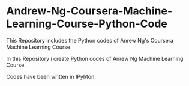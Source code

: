 # Andrew-Ng-Coursera-Machine-Learning-Course-Python-Code
This Repository includes the Python codes of Anrew Ng's Coursera Machine Learning Course 

In this Repository i create Python codes of Anrew Ng Machine Learning Course.

Codes have been written in IPyhton.
